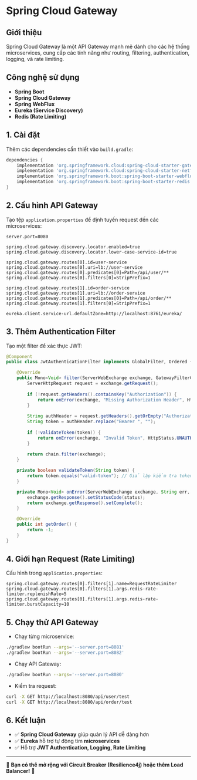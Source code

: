 # Spring Cloud Gateway

## Giới thiệu
Spring Cloud Gateway là một API Gateway mạnh mẽ dành cho các hệ thống microservices, cung cấp các tính năng như routing, filtering, authentication, logging, và rate limiting.

## Công nghệ sử dụng
- **Spring Boot**
- **Spring Cloud Gateway**
- **Spring WebFlux**
- **Eureka (Service Discovery)**
- **Redis (Rate Limiting)**

## 1. Cài đặt
Thêm các dependencies cần thiết vào `build.gradle`:

```gradle
dependencies {
    implementation 'org.springframework.cloud:spring-cloud-starter-gateway'
    implementation 'org.springframework.cloud:spring-cloud-starter-netflix-eureka-client'
    implementation 'org.springframework.boot:spring-boot-starter-webflux'
    implementation 'org.springframework.boot:spring-boot-starter-redis'
}
```

## 2. Cấu hình API Gateway
Tạo tệp `application.properties` để định tuyến request đến các microservices:

```properties
server.port=8080

spring.cloud.gateway.discovery.locator.enabled=true
spring.cloud.gateway.discovery.locator.lower-case-service-id=true

spring.cloud.gateway.routes[0].id=user-service
spring.cloud.gateway.routes[0].uri=lb://user-service
spring.cloud.gateway.routes[0].predicates[0]=Path=/api/user/**
spring.cloud.gateway.routes[0].filters[0]=StripPrefix=1

spring.cloud.gateway.routes[1].id=order-service
spring.cloud.gateway.routes[1].uri=lb://order-service
spring.cloud.gateway.routes[1].predicates[0]=Path=/api/order/**
spring.cloud.gateway.routes[1].filters[0]=StripPrefix=1

eureka.client.service-url.defaultZone=http://localhost:8761/eureka/
```

## 3. Thêm Authentication Filter
Tạo một filter để xác thực JWT:

```java
@Component
public class JwtAuthenticationFilter implements GlobalFilter, Ordered {

    @Override
    public Mono<Void> filter(ServerWebExchange exchange, GatewayFilterChain chain) {
        ServerHttpRequest request = exchange.getRequest();
        
        if (!request.getHeaders().containsKey("Authorization")) {
            return onError(exchange, "Missing Authorization Header", HttpStatus.UNAUTHORIZED);
        }
        
        String authHeader = request.getHeaders().getOrEmpty("Authorization").get(0);
        String token = authHeader.replace("Bearer ", "");
        
        if (!validateToken(token)) {
            return onError(exchange, "Invalid Token", HttpStatus.UNAUTHORIZED);
        }
        
        return chain.filter(exchange);
    }

    private boolean validateToken(String token) {
        return token.equals("valid-token"); // Giả lập kiểm tra token
    }

    private Mono<Void> onError(ServerWebExchange exchange, String err, HttpStatus status) {
        exchange.getResponse().setStatusCode(status);
        return exchange.getResponse().setComplete();
    }

    @Override
    public int getOrder() {
        return -1;
    }
}
```

## 4. Giới hạn Request (Rate Limiting)
Cấu hình trong `application.properties`:
```properties
spring.cloud.gateway.routes[0].filters[1].name=RequestRateLimiter
spring.cloud.gateway.routes[0].filters[1].args.redis-rate-limiter.replenishRate=5
spring.cloud.gateway.routes[0].filters[1].args.redis-rate-limiter.burstCapacity=10
```

## 5. Chạy thử API Gateway
- Chạy từng microservice:
```sh
./gradlew bootRun --args='--server.port=8081'
./gradlew bootRun --args='--server.port=8082'
```
- Chạy API Gateway:
```sh
./gradlew bootRun --args='--server.port=8080'
```
- Kiểm tra request:
```sh
curl -X GET http://localhost:8080/api/user/test
curl -X GET http://localhost:8080/api/order/test
```

## 6. Kết luận
- ✅ **Spring Cloud Gateway** giúp quản lý API dễ dàng hơn
- ✅ **Eureka** hỗ trợ tự động tìm **microservices**
- ✅ Hỗ trợ **JWT Authentication, Logging, Rate Limiting**

---

📌 **Bạn có thể mở rộng với Circuit Breaker (Resilience4j) hoặc thêm Load Balancer!** 🚀

